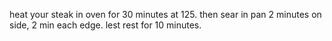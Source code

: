heat your steak in oven for 30 minutes at 125.
then sear in pan 2 minutes on side, 2 min each edge.
lest rest for 10 minutes.